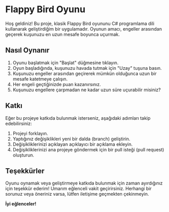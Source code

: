 # Flappy Bird Oyunu

 

Hoş geldiniz! Bu proje, klasik Flappy Bird oyununu C# programlama dili kullanarak geliştirdiğim bir uygulamadır. Oyunun amacı, engeller arasından geçerek kuşunuzu en uzun mesafe boyunca uçurmak.

## Nasıl Oynanır

1. Oyunu başlatmak için "Başlat" düğmesine tıklayın.
2. Oyun başladığında, kuşunuzu havada tutmak için "Uzay" tuşuna basın.
3. Kuşunuzu engeller arasından geçirerek mümkün olduğunca uzun bir mesafe katetmeye çalışın.
4. Her engeli geçtiğinizde puan kazanırsınız.
5. Kuşunuzu engellere çarpmadan ne kadar uzun süre uçurabilir misiniz?

 

## Katkı

Eğer bu projeye katkıda bulunmak isterseniz, aşağıdaki adımları takip edebilirsiniz:

1. Projeyi forklayın.
2. Yaptığınız değişiklikleri yeni bir dalda (branch) geliştirin.
3. Değişikliklerinizi açıklayan açıklayıcı bir açıklama ekleyin.
4. Değişikliklerinizi ana projeye göndermek için bir pull isteği (pull request) oluşturun.

## Teşekkürler

Oyunu oynamak veya geliştirmeye katkıda bulunmak için zaman ayırdığınız için teşekkür ederim! Umarım eğlenceli vakit geçirirsiniz. Herhangi bir sorunuz veya öneriniz varsa, lütfen iletişime geçmekten çekinmeyin.

**İyi eğlenceler!**
